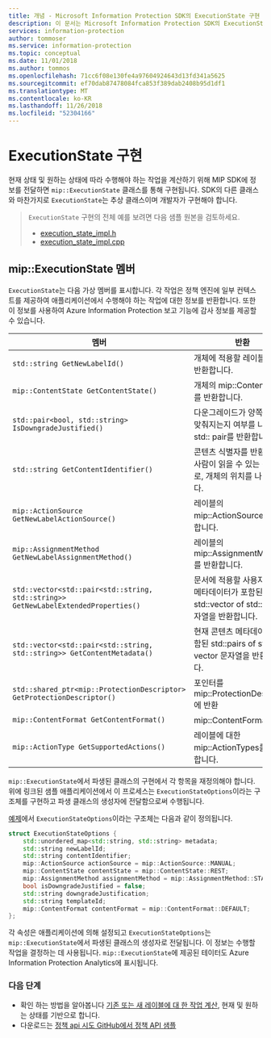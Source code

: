 ```yaml
---
title: 개념 - Microsoft Information Protection SDK의 ExecutionState 구현
description: 이 문서는 Microsoft Information Protection SDK의 ExecutionState를 사용하여 작업을 계산하고 감사 로깅에 대한 세부 정보를 제공하는 방법을 이해하는 데 도움이 됩니다.
services: information-protection
author: tommoser
ms.service: information-protection
ms.topic: conceptual
ms.date: 11/01/2018
ms.author: tommos
ms.openlocfilehash: 71cc6f08e130fe4a97604924643d13fd341a5625
ms.sourcegitcommit: ef70dab87478084fca853f389dab2408b95d1df1
ms.translationtype: MT
ms.contentlocale: ko-KR
ms.lasthandoff: 11/26/2018
ms.locfileid: "52304166"
---
```

# <a name="implement-executionstate"></a>ExecutionState 구현

현재 상태 및 원하는 상태에 따라 수행해야 하는 작업을 계산하기 위해 MIP SDK에 정보를 전달하면 `mip::ExecutionState` 클래스를 통해 구현됩니다. SDK의 다른 클래스와 마찬가지로 `ExecutionState`는 추상 클래스이며 개발자가 구현해야 합니다.

> `ExecutionState` 구현의 전체 예를 보려면 다음 샘플 원본을 검토하세요.
>
> * [execution_state_impl.h](https://github.com/Azure-Samples/mipsdk-policyapi-cpp-sample-basic/blob/master/mipsdk-policyapi-cpp-sample-basic/execution_state_impl.h)
> * [execution_state_impl.cpp](https://github.com/Azure-Samples/mipsdk-policyapi-cpp-sample-basic/blob/master/mipsdk-policyapi-cpp-sample-basic/execution_state_impl.cpp)

## <a name="mipexecutionstate-members"></a>mip::ExecutionState 멤버

`ExecutionState`는 다음 가상 멤버를 표시합니다. 각 작업은 정책 엔진에 일부 컨텍스트를 제공하여 애플리케이션에서 수행해야 하는 작업에 대한 정보를 반환합니다. 또한 이 정보를 사용하여 Azure Information Protection 보고 기능에 감사 정보를 제공할 수 있습니다.


| 멤버                                                                           | 반환                                                                                                              |
|----------------------------------------------------------------------------------|----------------------------------------------------------------------------------------------------------------------|
| `std::string GetNewLabelId()`                                                      | 개체에 적용할 레이블 ID를 반환합니다.                                                                    |
| `mip::ContentState GetContentState()`                                              | 개체의 mip::ContentState를 반환합니다.                                                                         |
| `std::pair<bool, std::string> IsDowngradeJustified()`                              | 다운그레이드가 양쪽 맞춤이 맞춰지는지 여부를 나타내는 std:: pair를 반환합니다.                                 |
| `std::string GetContentIdentifier()`                                               | 콘텐츠 식별자를 반환합니다. 사람이 읽을 수 있는 식별자로, 개체의 위치를 나타냅니다.   |
| `mip::ActionSource GetNewLabelActionSource()`                                      | 레이블의 mip::ActionSource를 반환합니다.                                                                          |
| `mip::AssignmentMethod GetNewLabelAssignmentMethod()`                              | 레이블의 mip::AssignmentMethod를 반환합니다.                                                                        |
| `std::vector<std::pair<std::string, std::string>> GetNewLabelExtendedProperties()` | 문서에 적용할 사용자 지정 메타데이터가 포함된 std::vector of std::pairs 문자열을 반환합니다. |
| `std::vector<std::pair<std::string, std::string>> GetContentMetadata()`            | 현재 콘텐츠 메타데이터가 포함된 std::pairs of std:: vector 문자열을 반환합니다.                               |
| `std::shared_ptr<mip::ProtectionDescriptor> GetProtectionDescriptor()`           | 포인터를 mip::ProtectionDescriptor에 반환                                                                     |
| `mip::ContentFormat GetContentFormat()`                                            | mip::ContentFormat 반환                                                                                           |
| `mip::ActionType GetSupportedActions()`                                           | 레이블에 대한 mip::ActionTypes를 반환합니다.                                                                              |

`mip::ExecutionState`에서 파생된 클래스의 구현에서 각 항목을 재정의해야 합니다. 위에 링크된 샘플 애플리케이션에서 이 프로세스는 `ExecutionStateOptions`이라는 구조체를 구현하고 파생 클래스의 생성자에 전달함으로써 수행됩니다.

[예제](https://github.com/Azure-Samples/mipsdk-policyapi-cpp-sample-basic/blob/master/mipsdk-policyapi-cpp-sample-basic/execution_state_impl.h)에서 `ExecutionStateOptions`이라는 구조체는 다음과 같이 정의됩니다.

```cpp
struct ExecutionStateOptions {
    std::unordered_map<std::string, std::string> metadata;
    std::string newLabelId;
    std::string contentIdentifier;
    mip::ActionSource actionSource = mip::ActionSource::MANUAL;
    mip::ContentState contentState = mip::ContentState::REST;
    mip::AssignmentMethod assignmentMethod = mip::AssignmentMethod::STANDARD;
    bool isDowngradeJustified = false;
    std::string downgradeJustification;
    std::string templateId;
    mip::ContentFormat contentFormat = mip::ContentFormat::DEFAULT;
};
```

각 속성은 애플리케이션에 의해 설정되고 `ExecutionStateOptions`는 `mip::ExecutionState`에서 파생된 클래스의 생성자로 전달됩니다. 이 정보는 수행할 작업을 결정하는 데 사용됩니다. `mip::ExecutionState`에 제공된 테이터도 Azure Information Protection Analytics에 표시됩니다.

### <a name="next-steps"></a>다음 단계

- 확인 하는 방법을 알아봅니다 [기존 또는 새 레이블에 대 한 작업 계산](concept-handler-policy-computeactions-cpp.md), 현재 및 원하는 상태를 기반으로 합니다.
- 다운로드는 [정책 api 시도 GitHub에서 정책 API 샘플](https://azure.microsoft.com/resources/samples/?sort=0&term=mipsdk+policyapi)
